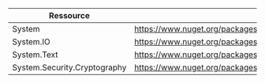 | Ressource                    |  Source                                                                    |
|------------------------------|----------------------------------------------------------------------------|
| System                       | https://www.nuget.org/packages/runtime.native.System                       |
| System.IO                    | https://www.nuget.org/packages/System.IO                                   |
| System.Text                  | https://www.nuget.org/packages/System.Text.Encoding                        |
| System.Security.Cryptography | https://www.nuget.org/packages/runtime.native.System.Security.Cryptography |